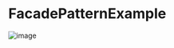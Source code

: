 # FacadePatternExample
![image](https://github.com/user-attachments/assets/e10a2bed-fe0c-4e1a-a3b2-dd93606304d9)
